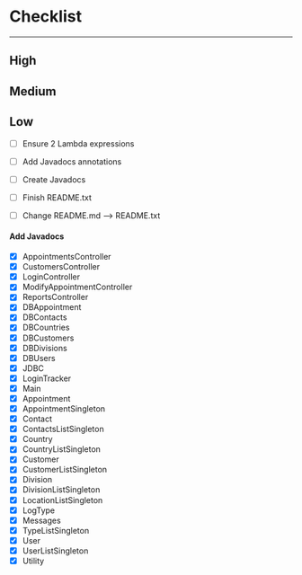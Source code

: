 # Checklist

--- 

## High

## Medium

## Low

- [ ] Ensure 2 Lambda expressions
- [ ] Add Javadocs annotations
- [ ] Create Javadocs
- [ ] Finish README.txt
- [ ] Change README.md --> README.txt


#### Add Javadocs

- [x] AppointmentsController
- [x] CustomersController
- [x] LoginController
- [x] ModifyAppointmentController
- [x] ReportsController
- [x] DBAppointment
- [x] DBContacts
- [x] DBCountries
- [x] DBCustomers
- [x] DBDivisions
- [x] DBUsers
- [x] JDBC
- [x] LoginTracker
- [x] Main
- [x] Appointment
- [x] AppointmentSingleton
- [x] Contact
- [x] ContactsListSingleton
- [x] Country
- [x] CountryListSingleton
- [x] Customer
- [x] CustomerListSingleton
- [x] Division
- [x] DivisionListSingleton
- [x] LocationListSingleton
- [x] LogType
- [x] Messages
- [x] TypeListSingleton
- [x] User
- [x] UserListSingleton
- [x] Utility